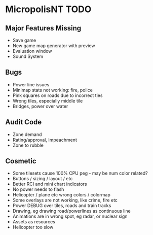 # MicropolisNT TODO


## Major Features Missing
- Save game
- New game map generator with preview
- Evaluation window
- Sound System

## Bugs
- Power line issues
- Minimap stats not working: fire, police
- Pink squares on roads due to incorrect ties
- Wrong tiles, especially middle tile
- Bridges, power over water


## Audit Code
- Zone demand
- Rating/approval, Impeachment
- Zone to rubble


## Cosmetic
- Some tilesets cause 100% CPU peg - may be num color related?
- Buttons / sizing / layout / etc
- Better RCI and mini chart indicators
- No power needs to flash
- Helicopter / plane etc wrong colors / colormap
- Some overlays are not working, like crime, fire etc
- Power DEBUG over tiles, roads and train tracks
- Drawing, eg drawing road/powerlines as continuous line
- Animations are in wrong spot, eg radar, or nuclear sign
- Assets as resources
- Helicopter too slow



